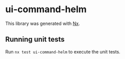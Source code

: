 # ui-command-helm

This library was generated with [Nx](https://nx.dev).

## Running unit tests

Run `nx test ui-command-helm` to execute the unit tests.
